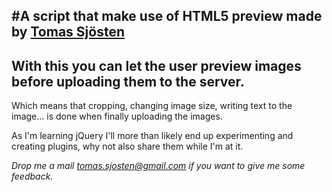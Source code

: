 #A script that make use of HTML5 preview made by [Tomas Sjösten](http://tomassjosten.se)
-----------------------------

With this you can let the user preview images before uploading them to the server.
---

Which means that cropping, changing image size, writing text to the image... is done when finally uploading the images.


As I'm learning jQuery I'll more than likely end up experimenting and creating plugins, why not also share them while I'm at it.

*Drop me a mail tomas.sjosten@gmail.com if you want to give me some feedback.*